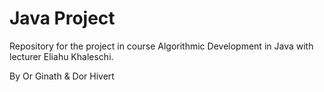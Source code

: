 <h1>Java Project</h1>


Repository for the project in course Algorithmic Development in Java with lecturer Eliahu Khaleschi.


By Or Ginath & Dor Hivert
